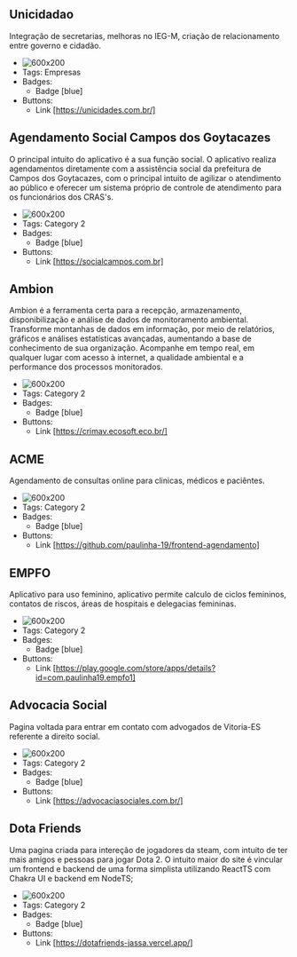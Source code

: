 ## Unicidadao
Integração de secretarias, melhoras no IEG-M, criação de relacionamento entre governo e cidadão.
- ![600x200](https://cdn.myportfolio.com/5060bda5-b64f-4de8-9221-d5588f35f497/a3faf88c-70ed-455d-a322-d50b06ee43f8_rw_1920.png?h=f5243397d90941de2c241f3836a6de89)
- Tags: Empresas
- Badges:
  - Badge [blue]
- Buttons:
  - Link [https://unicidades.com.br/]

## Agendamento Social Campos dos Goytacazes
O principal intuito do aplicativo é a sua função social. O aplicativo realiza agendamentos diretamente com a assistência social da prefeitura de Campos dos Goytacazes, com o principal intuito de agilizar o atendimento ao público e oferecer um sistema próprio de controle de atendimento para os funcionários dos CRAS's.
- ![600x200](https://social.campos.rj.gov.br/wp-content/uploads/2022/02/logo-1-1024x277.png)
- Tags: Category 2
- Badges:
  - Badge [blue]
- Buttons:
  - Link [https://socialcampos.com.br]

## Ambion
Ambion é a ferramenta certa para a recepção, armazenamento, disponibilização e análise de dados de monitoramento ambiental. Transforme montanhas de dados em informação, por meio de relatórios, gráficos e análises estatísticas avançadas, aumentando a base de conhecimento de sua organização. Acompanhe em tempo real, em qualquer lugar com acesso à internet, a qualidade ambiental e a performance dos processos monitorados.
- ![600x200](https://www.ecosoft.com.br/wp-content/uploads/2021/04/bg-apps-1.png)
- Tags: Category 2
- Badges:
  - Badge [blue]
- Buttons:
  - Link [https://crimav.ecosoft.eco.br/]

## ACME
Agendamento de consultas online para clinicas, médicos e paciêntes.
- ![600x200](https://cdn.shopify.com/s/files/1/0267/7732/1530/files/Acme_Black.png?height=628&pad_color=ffffff&v=1670446450&width=1200)
- Tags: Category 2
- Badges:
  - Badge [blue]
- Buttons:
  - Link [https://github.com/paulinha-19/frontend-agendamento]

## EMPFO
Aplicativo para uso feminino, aplicativo permite calculo de ciclos femininos, contatos de riscos, áreas de hospitais e delegacias femininas.
- ![600x200](https://play-lh.googleusercontent.com/XHE1E_ptwfeHzmttxjpyDREv4JX73bUEBWRkTK2C5DY0L5xSTgLfWBJS8q_YHeV92Js=w240-h480-rw)
- Tags: Category 2
- Badges:
  - Badge [blue]
- Buttons:
  - Link [https://play.google.com/store/apps/details?id=com.paulinha19.empfo1]

## Advocacia Social
Pagina voltada para entrar em contato com advogados de Vitoria-ES referente a direito social.
- ![600x200](https://advocaciasociales.com.br/static/media/lawer.f8c106d61e3c9b19c0ce.png)
- Tags: Category 2
- Badges:
  - Badge [blue]
- Buttons:
  - Link [https://advocaciasociales.com.br/]  

## Dota Friends
Uma pagina criada para intereção de jogadores da steam, com intuito de ter mais amigos e pessoas para jogar Dota 2. O intuito maior do site é vincular um frontend e backend de uma forma simplista utilizando ReactTS com Chakra UI e backend em NodeTS;
- ![600x200](https://logos-world.net/wp-content/uploads/2020/12/Dota-2-Symbol.jpg)
- Tags: Category 2
- Badges:
  - Badge [blue]
- Buttons:
  - Link [https://dotafriends-jassa.vercel.app/] 